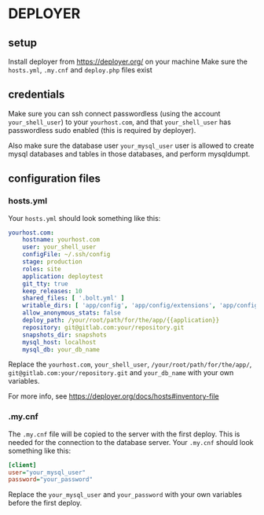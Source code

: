 # DEPLOYER

## setup

Install deployer from https://deployer.org/ on your machine
Make sure the `hosts.yml`, `.my.cnf` and `deploy.php` files exist

## credentials

Make sure you can ssh connect passwordless (using the account `your_shell_user`) to your `yourhost.com`, and that `your_shell_user` has passwordless sudo enabled (this is required by deployer).

Also make sure the database user `your_mysql_user` user is allowed to create mysql databases and tables in those databases, and perform mysqldumpt.

## configuration files

### hosts.yml

Your `hosts.yml` should look something like this:

```yml
yourhost.com:
    hostname: yourhost.com
    user: your_shell_user
    configFile: ~/.ssh/config
    stage: production
    roles: site
    application: deploytest
    git_tty: true
    keep_releases: 10
    shared_files: [ '.bolt.yml' ]
    writable_dirs: [ 'app/config', 'app/config/extensions', 'app/config/extensions/hierarchicalroutes', 'app/database', 'extensions', 'public', 'public/bolt-public', 'public/thumbs' ]
    allow_anonymous_stats: false
    deploy_path: /your/root/path/for/the/app/{{application}}
    repository: git@gitlab.com:your/repository.git
    snapshots_dir: snapshots
    mysql_host: localhost
    mysql_db: your_db_name
```

Replace the `yourhost.com`, `your_shell_user`, `/your/root/path/for/the/app/`, `git@gitlab.com:your/repository.git` and `your_db_name` with your own variables.

For more info, see https://deployer.org/docs/hosts#inventory-file

### .my.cnf

The `.my.cnf` file will be copied to the server with the first deploy. This is needed for the connection to the database server. Your `.my.cnf` should look something like this:

```ini
[client]
user="your_mysql_user"
password="your_password"
```

Replace the `your_mysql_user` and `your_password` with your own variables before the first deploy.

